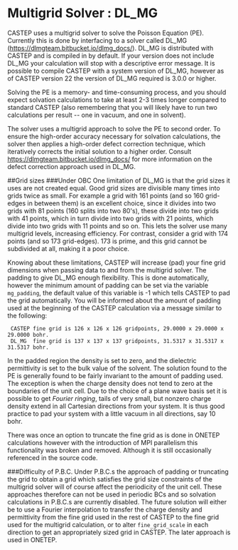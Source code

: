 # Multigrid Solver : DL_MG

CASTEP uses a multigrid solver to solve the Poisson Equation (PE). Currently this is done by interfacing to a solver called DL_MG (https://dlmgteam.bitbucket.io/dlmg_docs/). DL_MG is distributed with CASTEP and is compiled in by default. If your version does not include DL_MG your calculation will stop with a descriptive error message. It is possible to compile CASTEP with a system version of DL_MG, however as of CASTEP version 22 the version of DL_MG required is 3.0.0 or higher.

Solving the PE is a memory- and time-consuming process, and you should expect solvation calculations to take at least 2-3 times longer compared to standard CASTEP (also remembering that you will likely have to run two calculations per result -- one in vacuum, and one in solvent).

The solver uses a multigrid approach to solve the PE to second order. To ensure the high-order accuracy necessary for solvation calculations, the solver then applies a high-order defect correction technique, which iteratively corrects the initial solution to a higher order. Consult https://dlmgteam.bitbucket.io/dlmg_docs/ for more information on the defect correction approach used in DL_MG.

##Grid sizes
###Under OBC
One limitation of DL_MG is that the grid sizes it uses are not created equal. Good grid sizes are divisible many times into grids twice as small. For example a grid with 161 points (and so 160 grid-edges in between them) is an excellent choice, since it divides into two grids with 81 points (160 splits into two 80's), these divide into two grids with 41 points, which in turn divide into two grids with 21 points, which divide into two grids with 11 points and so on. This lets the solver use many multigrid levels, increasing efficiency. For contrast, consider a grid with 174 points (and so 173 grid-edges). 173 is prime, and this grid cannot be subdivided at all, making it a poor choice.

Knowing about these limitations, CASTEP will increase (pad) your fine grid dimensions when passing data to and from the multigrid solver. The padding  to give DL_MG enough flexibility. This is done automatically, however the minimum amount of padding can be set via the variable `mg_padding`, the default value of this variable is -1 which tells CASTEP to pad the grid automatically. You will be informed about the amount of padding used at the beginning of the CASTEP calculation via a message similar to the following:

```
 CASTEP fine grid is 126 x 126 x 126 gridpoints, 29.0000 x 29.0000 x 29.0000 bohr.
 DL_MG  fine grid is 137 x 137 x 137 gridpoints, 31.5317 x 31.5317 x 31.5317 bohr.
```

In the padded region the density is set to zero, and the dielectric permittivity is set to the bulk value of the solvent. The solution found to the PE is generally found to be fairly invariant to the amount of padding used. The exception is when the charge density does not tend to zero at the boundaries of the unit cell. Due to the choice of a plane wave basis set it is possible to get *Fourier ringing*, tails of very small, but nonzero charge density extend in all Cartesian directions from your system. It is thus good practice to pad your system with a little vacuum in all directions, say 10 bohr.

There was once an option to truncate the fine grid as is done in ONETEP calculations however with the introduction of MPI parallelism this functionality was broken and removed. Although it is still occasionally referenced in the source code.


###Difficulty of P.B.C.
Under P.B.C.s the approach of padding or truncating the grid to obtain a grid which satisfies the grid size constraints of the multigrid solver will of course affect the periodicity of the unit cell. These approaches therefore can not be used in periodic BCs and so solvation calculations in P.B.C.s are currently disabled. The future solution will either be to use a Fourier interpolation to transfer the charge density and permittivity from the fine grid used in the rest of CASTEP to the fine grid used for the multigrid calculation, or to alter `fine_grid_scale` in each direction to get an appropriately sized grid in CASTEP. The later approach is used in ONETEP.
